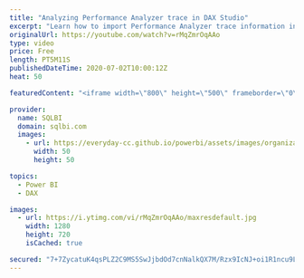 ```yaml
---
title: "Analyzing Performance Analyzer trace in DAX Studio"
excerpt: "Learn how to import Performance Analyzer trace information in DAX Studio and find more insights about report performance. How to learn DAX: https://www.sqlbi.com/guides/dax/ DAX Studio: https://daxstudio.org/"
originalUrl: https://youtube.com/watch?v=rMqZmrOqAAo
type: video
price: Free
length: PT5M11S
publishedDateTime: 2020-07-02T10:00:12Z
heat: 50

featuredContent: "<iframe width=\"800\" height=\"500\" frameborder=\"0\" src=\"https://www.youtube.com/embed/rMqZmrOqAAo\" allow=\"accelerometer; autoplay; encrypted-media; gyroscope; picture-in-picture\" allowfullscreen></iframe>"

provider:
  name: SQLBI
  domain: sqlbi.com
  images:
    - url: https://everyday-cc.github.io/powerbi/assets/images/organizations/sqlbi.com-50x50.jpg
      width: 50
      height: 50

topics:
  - Power BI
  - DAX

images:
  - url: https://i.ytimg.com/vi/rMqZmrOqAAo/maxresdefault.jpg
    width: 1280
    height: 720
    isCached: true

secured: "7+7ZycatuK4qsPLZ2C9MS5SwJjbdOd7cnNalkQX7M/Rzx9IcNJ+oi1R1ncu9LBcYgSxHRM+oYs4pcktBUX2DaQbbdu1v2+FjnBeM2CtizI9b7nSP0kpZ3Z1Iv2wzu7JRkUgqQMUl8h0jRsubWuG7rTbklQzPJoyW75uVTa8Pekbzn3iaMZ0hzh3nlR+NK9XOFyKnTy9eaLbe3zMXiZttZryCe3502FT5L0EExkUxWliWBmwvXS6/K7DHJyGXvWx/LoWB8mWrI3AqgZ+y1LMQyDRycxr7+BUXRt4NPz/NeYmx5xm2JU6Ry8ejScnkdDRQPG+XiIYEvckQDcgd+SIWfjbaKbXfaO3cYgZZPHP64bKGfeFyigijAK6cObND7LLKWsho27PdW4FiHFLG1xaJQpS3PnZIYCas0/3ag1zciBE=;VU0J9QgQQzF8+8RpU/gMnw=="
---
```


